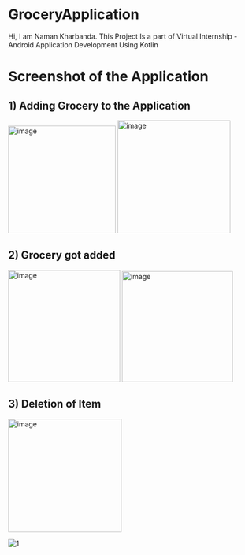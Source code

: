 # GroceryApplication
Hi, I am Naman Kharbanda.
This Project Is a part of Virtual Internship - Android Application Development Using Kotlin

# Screenshot of the Application

## 1) Adding Grocery to the Application
<img width="218" alt="image" src="">          
<img width="229" alt="image" src="">  

## 2) Grocery got added
<img width="227" alt="image" src="">   
<img width="225" alt="image" src="">    

## 3) Deletion of Item

<img width="230" alt="image" src="">

![1](https://user-images.githubusercontent.com/114281444/192088440-49d00a12-c827-42b5-818c-9c3497be682d.jpeg)
